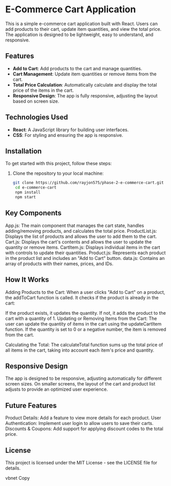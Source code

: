 # E-Commerce Cart Application

This is a simple e-commerce cart application built with React. Users can add products to their cart, update item quantities, and view the total price. The application is designed to be lightweight, easy to understand, and responsive.

## Features

- **Add to Cart**: Add products to the cart and manage quantities.
- **Cart Management**: Update item quantities or remove items from the cart.
- **Total Price Calculation**: Automatically calculate and display the total price of the items in the cart.
- **Responsive Design**: The app is fully responsive, adjusting the layout based on screen size.

## Technologies Used

- **React**: A JavaScript library for building user interfaces.
- **CSS**: For styling and ensuring the app is responsive.

## Installation

To get started with this project, follow these steps:

1. Clone the repository to your local machine:
   ```bash
   git clone https://github.com/rayjon575/phase-2-e-commerce-cart.git
    cd e-commerce-cart
    npm install
    npm start
## Key Components
App.js: The main component that manages the cart state, handles adding/removing products, and calculates the total price.
ProductList.js: Displays the list of products and allows the user to add them to the cart.
Cart.js: Displays the cart's contents and allows the user to update the quantity or remove items.
CartItem.js: Displays individual items in the cart with controls to update their quantities.
Product.js: Represents each product in the product list and includes an "Add to Cart" button.
data.js: Contains an array of products with their names, prices, and IDs.
## How It Works
Adding Products to the Cart: When a user clicks "Add to Cart" on a product, the addToCart function is called. It checks if the product is already in the cart:

If the product exists, it updates the quantity.
If not, it adds the product to the cart with a quantity of 1.
Updating or Removing Items from the Cart: The user can update the quantity of items in the cart using the updateCartItem function. If the quantity is set to 0 or a negative number, the item is removed from the cart.

Calculating the Total: The calculateTotal function sums up the total price of all items in the cart, taking into account each item's price and quantity.

## Responsive Design
The app is designed to be responsive, adjusting automatically for different screen sizes. On smaller screens, the layout of the cart and product list adjusts to provide an optimized user experience.

## Future Features
Product Details: Add a feature to view more details for each product.
User Authentication: Implement user login to allow users to save their carts.
Discounts & Coupons: Add support for applying discount codes to the total price.
## License
This project is licensed under the MIT License - see the LICENSE file for details.

vbnet
Copy

